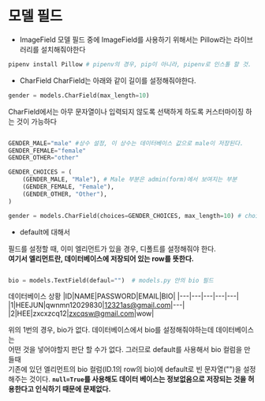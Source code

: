 # 모델 필드

- ImageField
  모델 필드 중에 ImageField를 사용하기 위해서는 Pillow라는 라이브러리를 설치해줘야한다

```python
pipenv install Pillow # pipenv의 경우, pip이 아니라, pipenv로 인스톨 할 것.
```

- CharField
  CharField는 아래와 같이 길이를 설정해줘야한다.

```python
gender = models.CharField(max_length=10)
```

CharField에서는 아무 문자열이나 입력되지 않도록 선택하게 하도록 커스터마이징 하는 것이 가능하다

```python

GENDER_MALE="male" #상수 설정, 이 상수는 데이터베이스 값으로 male이 저장된다.
GENDER_FEMALE="female"
GENDER_OTHER="other"

GENDER_CHOICES = (
    (GENDER_MALE, "Male"), # Male 부분은 admin(form)에서 보여지는 부분
    (GENDER_FEMALE, "Female"),
    (GENDER_OTHER, "Other"),
)

gender = models.CharField(choices=GENDER_CHOICES, max_length=10) # choices로 GENDER_CHOICES를 사용한다. 이부분은 makemigrations를 할 필요없음. form에만 영향을 주고, 데이터베이스에는 영향이 없음.

```

- default에 대해서

필드를 설정할 때, 이미 엘리먼트가 있을 경우,
디폴트를 설정해줘야 한다.  
**여기서 엘리먼트란, 데이터베이스에 저장되어 있는 row를 뜻한다.**

```python

bio = models.TextField(defaul="")  # models.py 안의 bio 필드

```

데이터베이스 상황
|ID|NAME|PASSWORD|EMAIL|BIO|
|---|---|---|---|---|
|1|HEEJUN|qwnmn12029830|12321as@gmail.com|---|
|2|HEE|zxcxzcq12|zxcqsw@gmail.com|wow|

위의 1번의 경우, bio가 없다. 데이터베이스에서 bio를 설정해줘야하는데 데이터베이스는  
어떤 것을 넣어야할지 판단 할 수가 없다. 그러므로 default를 사용해서 bio 컬럼을 만들때  
기존에 있던 엘리먼트의 bio 컬럼(ID.1의 row의 bio)에 default로 빈 문자열("")을 설정해주는 것이다.
**`null=True`를 사용해도 데이터 베이스는 정보없음으로 저장되는 것을 허용한다고 인식하기 때문에 문제없다.**
